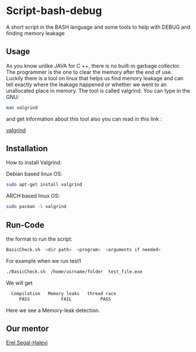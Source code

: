# Script-bash-debug

A short script in the BASH language and some tools to help with DEBUG and finding memory leakage

## Usage

As you know unlike JAVA for C ++, there is no built-in garbage collector. The programmer is the one to clear the memory after the end of use. Luckily there is a tool on linux that helps us find memory leakage and can tell exactly where the leakage happened or whether we went to an unallocated place in memory. The tool is called valgrind. You can type in the GNU: 

```bash
man valgrind
```
and get information about this tool also you can read in this link :

[valgrind](https://en.wikipedia.org/wiki/Valgrind)

## Installation

How to install Valgrind:

Debian based linux OS:

```bash
sudo apt-get install valgrind
```

ARCH based linux OS:

```bash
sudo pacman -S valgrind
```

## Run-Code

the format to run the script:

```bash
BasicCheck.sh  <dir path>  <program>  <arguments if needed>
```

For example when we run test1 

```bash
./BasicCheck.sh  /home/usrname/folder  test_file.exe
```
We will get

```bash
  Compilation   Memory leaks   thread race
     PASS            FAIL           PASS
```
Here we see a Memory-leak detection.

## Our mentor

[Erel Segal-Halevi](https://github.com/erelsgl/ariel-cpp-5779) 

